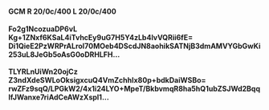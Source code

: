 #### GCM R 20/0c/400 L 20/0c/400
**Fo2g1NcozuaDP6vL**<br/>**Kg+1ZNxf6KSaL4iTvhcEy9uG7H5Y4zLb4lvVQRii6fE=**<br/>**Di1QieE2PzWRPrALroI70MOeb4DScdJN8aohikSATNjB3dmAMVYGbGwKi253uL8JeGb5oAsG0oDRHLFH...**<br/><br/>
**TLYRLnUiWn20ojCz**<br/>**Z3ndXdeSWLoOksigxcuQ4VmZchhIx80p+bdkDaiWSBo=**<br/>**rwZFz9sqQ/LPGkW2/4x1i24LYO+MpeT/BkbvmqR8ha5hQ1ubZSJWd2BqqlfJWanxe7riAdCeAWzXspl1...**